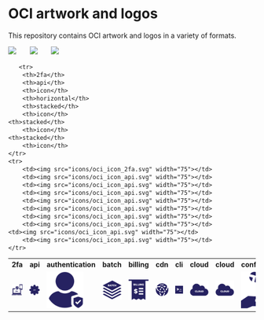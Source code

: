 # OCI artwork and logos

This repository contains OCI artwork and logos in a variety of formats.

<img src="/oci/horizontal/color/oci-horizontal-color.png" width="250">      &nbsp;  &nbsp;  &nbsp; <img src="/oci/stacked/color/oci-stacked-color.png" width="65">   &nbsp;  &nbsp;  &nbsp; <img src="/oci/icon/color/oci-icon-color.png" width="80">



<table>
 <tr>	
	<th>2fa</th>
        <th>api</th>
        <th>authentication</th>
        <th>batch</th>
        <th>billing</th>
        <th>cdn</th>
  	<th>cli</th>
        <th>cloud</th>
	<th>cloud</th>
        <th>configservice</th>
    </tr>
    <tr>
        <td><img src="icons/oci_icon_2fa.svg" width="75"></td>
        <td><img src="icons/oci_icon_api.svg" width="75"></td>
        <td><img src="icons/oci_icon_authentication.svg" width="75"></td>
        <td><img src="icons/oci_icon_batch.svg" width="75"></td>
        <td><img src="icons/oci_icon_billing.svg" width="75"></td>
        <td><img src="icons/oci_icon_cdn.svg" width="75"></td>
        <td><img src="icons/oci_icon_cli.svg" width="75"></td>
        <td><img src="icons/oci_icon_cloud.svg" width="75"></td>
 	<td><img src="icons/oci_icon_cloud.svg" width="75"></td>
        <td><img src="icons/oci_icon_configservice.svg" width="75"></td>
    </tr>

       <tr>
        <th>2fa</th>
        <th>api</th>
        <th>icon</th>
        <th>horizontal</th>
        <th>stacked</th>
        <th>icon</th>
  	<th>stacked</th>
        <th>icon</th>
	<th>stacked</th>
        <th>icon</th>
    </tr>
    <tr>
        <td><img src="icons/oci_icon_2fa.svg" width="75"></td>
        <td><img src="icons/oci_icon_api.svg" width="75"></td>
        <td><img src="icons/oci_icon_api.svg" width="75"></td>
        <td><img src="icons/oci_icon_api.svg" width="75"></td>
        <td><img src="icons/oci_icon_api.svg" width="75"></td>
        <td><img src="icons/oci_icon_api.svg" width="75"></td>
        <td><img src="icons/oci_icon_api.svg" width="75"></td>
        <td><img src="icons/oci_icon_api.svg" width="75"></td>
 	<td><img src="icons/oci_icon_api.svg" width="75"></td>
        <td><img src="icons/oci_icon_api.svg" width="75"></td>
    </tr>



</table>
